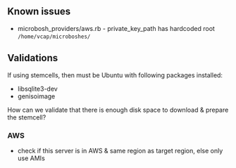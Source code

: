 ## Known issues

* microbosh_providers/aws.rb - private_key_path has hardcoded root `/home/vcap/microboshes/`

## Validations

If using stemcells, then must be Ubuntu with following packages installed:

* libsqlite3-dev
* genisoimage

How can we validate that there is enough disk space to download & prepare the stemcell?

### AWS

* check if this server is in AWS & same region as target region, else only use AMIs
